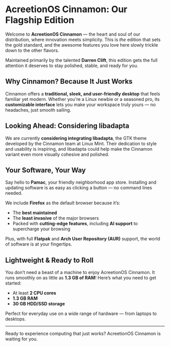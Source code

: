 # AcreetionOS Cinnamon: Our Flagship Edition

Welcome to **AcreetionOS Cinnamon** — the heart and soul of our distribution, where innovation meets simplicity. This is *the* edition that sets the gold standard, and the awesome features you love here slowly trickle down to the other flavors.

Maintained primarily by the talented **Darren Clift**, this edition gets the full attention it deserves to stay polished, stable, and ready for you.

## Why Cinnamon? Because It Just Works

Cinnamon offers a **traditional, sleek, and user-friendly desktop** that feels familiar yet modern. Whether you're a Linux newbie or a seasoned pro, its **customizable interface** lets you make your workspace truly yours — no headaches, just smooth sailing.

## Looking Ahead: Considering libadapta

We are currently **considering integrating libadapta**, the GTK theme developed by the Cinnamon team at Linux Mint. Their dedication to style and usability is inspiring, and libadapta could help make the Cinnamon variant even more visually cohesive and polished.

## Your Software, Your Way

Say hello to **Pamac**, your friendly neighborhood app store. Installing and updating software is as easy as clicking a button — no command lines needed.

We include **Firefox** as the default browser because it’s:

- The **best maintained**
- The **least invasive** of the major browsers
- Packed with **cutting-edge features**, including **AI support** to supercharge your browsing

Plus, with full **Flatpak** and **Arch User Repository (AUR)** support, the world of software is at your fingertips.

## Lightweight & Ready to Roll

You don’t need a beast of a machine to enjoy AcreetionOS Cinnamon. It runs smoothly on as little as **1.3 GB of RAM**! Here’s what you need to get started:

- At least **2 CPU cores**
- **1.3 GB RAM**
- **30 GB HDD/SSD storage**

Perfect for everyday use on a wide range of hardware — from laptops to desktops.

---

Ready to experience computing that just works? AcreetionOS Cinnamon is waiting for you.
